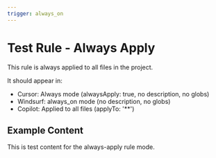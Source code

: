 ```yaml
---
trigger: always_on
---
```


# Test Rule - Always Apply

This rule is always applied to all files in the project.

It should appear in:
- Cursor: Always mode (alwaysApply: true, no description, no globs)
- Windsurf: always_on mode (no description, no globs)
- Copilot: Applied to all files (applyTo: '**')

## Example Content

This is test content for the always-apply rule mode.


